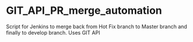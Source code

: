 # GIT_API_PR_merge_automation
Script for Jenkins to merge back from Hot Fix branch to Master branch and finally to develop branch. Uses GIT API
